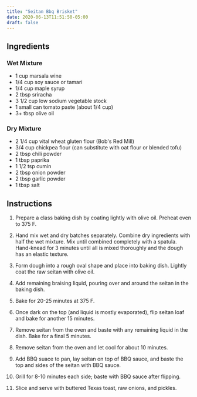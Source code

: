 ```yaml
---
title: "Seitan Bbq Brisket"
date: 2020-06-13T11:51:50-05:00
draft: false
---
```


## Ingredients

### Wet Mixture

- 1 cup marsala wine
- 1/4 cup soy sauce or tamari
- 1/4 cup maple syrup
- 2 tbsp sriracha
- 3 1/2 cup low sodium vegetable stock
- 1 small can tomato paste (about 1/4 cup)
- 3+ tbsp olive oil

### Dry Mixture

- 2 1/4 cup vital wheat gluten flour (Bob's Red Mill)
- 3/4 cup chickpea flour (can substitute with oat flour or blended tofu)
- 2 tbsp chili powder
- 1 tbsp paprika
- 1 1/2 tsp cumin
- 2 tbsp onion powder
- 2 tbsp garlic powder
- 1 tbsp salt

## Instructions

1. Prepare a class baking dish by coating lightly with olive oil. Preheat oven to 375 F.

1. Hand mix wet and dry batches separately. Combine dry ingredients with half the wet mixture. Mix until combined completely with a spatula. Hand-knead for 3 minutes until all is mixed thoroughly and the dough has an elastic texture.

1. Form dough into a rough oval shape and place into baking dish. Lightly coat the raw seitan with olive oil.

1. Add remaining braising liquid, pouring over and around the seitan in the baking dish.

1. Bake for 20-25 minutes at 375 F.

1. Once dark on the top (and liquid is mostly evaporated), flip seitan loaf and bake for another 15 minutes.

1. Remove seitan from the oven and baste with any remaining liquid in the dish. Bake for a final 5 minutes.

1. Remove seitan from the oven and let cool for about 10 minutes.

1. Add BBQ suace to pan, lay seitan on top of BBQ sauce, and baste the top and sides of the seitan with BBQ sauce.

1. Grill for 8-10 minutes each side; baste with BBQ sauce after flipping.

1. Slice and serve with buttered Texas toast, raw onions, and pickles.
